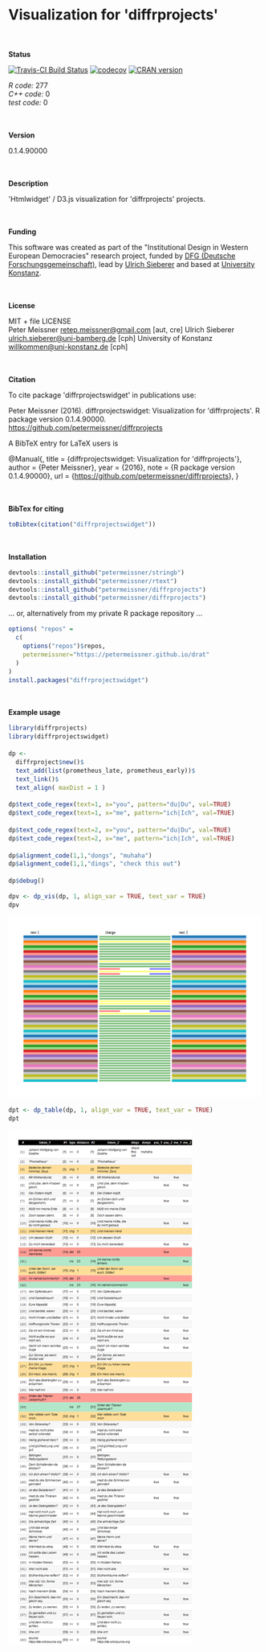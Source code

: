 
Visualization for 'diffrprojects'
=================================

<br><br> **Status**

[![Travis-CI Build Status](https://travis-ci.org/petermeissner/diffrprojectswidget.svg?branch=master)](https://travis-ci.org/petermeissner/diffrprojectswidget) [![codecov](https://codecov.io/gh/petermeissner/diffrprojectswidget/branch/master/graph/badge.svg)](https://codecov.io/gh/petermeissner/diffrprojectswidget/tree/master/R) [![CRAN version](http://www.r-pkg.org/badges/version/diffrprojectswidget)](https://cran.r-project.org/package=diffrprojectswidget)

*R code:* 277<br> *C++ code:* 0<br> *test code:* 0

<br><br> **Version**

0.1.4.90000

<br><br> **Description**

'Htmlwidget' / D3.js visualization for 'diffrprojects' projects.

<br><br> **Funding**

This software was created as part of the "Institutional Design in Western European Democracies" research project, funded by [DFG (Deutsche Forschungsgemeinschaft)](http://gepris.dfg.de/gepris/projekt/146229116), lead by [Ulrich Sieberer](https://scholar.google.com/citations?user=Q_ImhbkAAAAJ) and based at [University Konstanz](https://www.uni-konstanz.de/).

<br><br> **License**

MIT + file LICENSE <br>Peter Meissner <retep.meissner@gmail.com> \[aut, cre\] Ulrich Sieberer <ulrich.sieberer@uni-bamberg.de> \[cph\] University of Konstanz <willkommen@uni-konstanz.de> \[cph\]

<br><br> **Citation**

To cite package 'diffrprojectswidget' in publications use:

Peter Meissner (2016). diffrprojectswidget: Visualization for 'diffrprojects'. R package version 0.1.4.90000. <https://github.com/petermeissner/diffrprojects>

A BibTeX entry for LaTeX users is

@Manual{, title = {diffrprojectswidget: Visualization for 'diffrprojects'}, author = {Peter Meissner}, year = {2016}, note = {R package version 0.1.4.90000}, url = {<https://github.com/petermeissner/diffrprojects>}, }

<br><br> **BibTex for citing**

``` r
toBibtex(citation("diffrprojectswidget"))
```

<br><br> **Installation**

``` r
devtools::install_github("petermeissner/stringb")
devtools::install_github("petermeissner/rtext")
devtools::install_github("petermeissner/diffrprojects")
devtools::install_github("petermeissner/diffrprojects")
```

... or, alternatively from my private R package repository ...

``` r
options( "repos" = 
  c(
    options("repos")$repos, 
    petermeissner="https://petermeissner.github.io/drat"
  ) 
)
install.packages("diffrprojectswidget")
```

<br><br> **Example usage**

``` r
library(diffrprojects)
library(diffrprojectswidget)

dp <-
  diffrproject$new()$
  text_add(list(prometheus_late, prometheus_early))$
  text_link()$
  text_align( maxDist = 1 )

dp$text_code_regex(text=1, x="you", pattern="du|Du", val=TRUE)
dp$text_code_regex(text=1, x="me", pattern="ich|Ich", val=TRUE)

dp$text_code_regex(text=2, x="you", pattern="du|Du", val=TRUE)
dp$text_code_regex(text=2, x="me", pattern="ich|Ich", val=TRUE)

dp$alignment_code(1,1,"dongs", "muhaha")
dp$alignment_code(1,1,"dings", "check this out")

dp$debug()
```

``` r
dpv <- dp_vis(dp, 1, align_var = TRUE, text_var = TRUE)
dpv
```

![](README_files/figure-markdown_github/unnamed-chunk-12-1.png)

``` r
dpt <- dp_table(dp, 1, align_var = TRUE, text_var = TRUE)
dpt
```

![](README_files/figure-markdown_github/unnamed-chunk-13-1.png)

